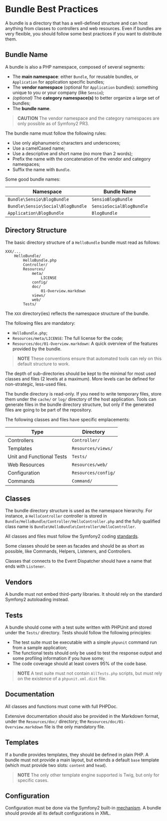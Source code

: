 Bundle Best Practices
=====================

A bundle is a directory that has a well-defined structure and can host
anything from classes to controllers and web resources. Even if bundles are
very flexible, you should follow some best practices if you want to distribute
them.

Bundle Name
-----------

A bundle is also a PHP namespace, composed of several segments:

  * The **main namespace**: either `Bundle`, for reusable bundles, or
    `Application` for application specific bundles;
  * The **vendor namespace** (optional for `Application` bundles): something
    unique to you or your company (like `Sensio`);
  * *(optional)* The **category namespace(s)** to better organize a large set of
    bundles;
  * The **bundle name**.

>**CAUTION**
>The vendor namespace and the category namespaces are only possible as of
>Symfony2 PR3.

The bundle name must follow the following rules:

  * Use only alphanumeric characters and underscores;
  * Use a camelCased name;
  * Use a descriptive and short name (no more than 2 words);
  * Prefix the name with the concatenation of the vendor and category
    namespaces;
  * Suffix the name with `Bundle`.

Some good bundle names:

 | Namespace                         | Bundle Name              |
 | --------------------------------- | ------------------------ |
 | `Bundle\Sensio\BlogBundle`        | `SensioBlogBundle`       |
 | `Bundle\Sensio\Social\BlogBundle` | `SensioSocialBlogBundle` |
 | `Application\BlogBundle`          | `BlogBundle`             |

Directory Structure
-------------------

The basic directory structure of a `HelloBundle` bundle must read as follows:

    XXX/...
        HelloBundle/
            HelloBundle.php
            Controller/
            Resources/
                meta/
                    LICENSE
                config/
                doc/
                    01-Overview.markdown
                views/
                web/
            Tests/

The `XXX` directory(ies) reflects the namespace structure of the bundle.

The following files are mandatory:

  * `HelloBundle.php`;
  * `Resources/meta/LICENSE`: The full license for the code;
  * `Resources/doc/01-Overview.markdown`: A quick overview of the features
    provided by the bundle.

>**NOTE**
>These conventions ensure that automated tools can rely on this default
>structure to work.

The depth of sub-directories should be kept to the minimal for most used
classes and files (2 levels at a maximum). More levels can be defined for
non-strategic, less-used files.

The bundle directory is read-only. If you need to write temporary files, store
them under the `cache/` or `log/` directory of the host application. Tools can
generate files in the bundle directory structure, but only if the generated
files are going to be part of the repository.

The following classes and files have specific emplacements:

  | Type                      | Directory           |
  | ------------------------- | ------------------- |
  | Controllers               | `Controller/`       |
  | Templates                 | `Resources/views/`  |
  | Unit and Functional Tests | `Tests/`            |
  | Web Resources             | `Resources/web/`    |
  | Configuration             | `Resources/config/` |
  | Commands                  | `Command/`          |

Classes
-------

The bundle directory structure is used as the namespace hierarchy. For
instance, a `HelloController` controller is stored in
`Bundle/HelloBundle/Controller/HelloController.php` and the fully qualified
class name is `Bundle\HelloBundle\Controller\HelloController`.

All classes and files must follow the Symfony2 coding [standards][1].

Some classes should be seen as facades and should be as short as possible,
like Commands, Helpers, Listeners, and Controllers.

Classes that connects to the Event Dispatcher should have a name that ends
with `Listener`.

Vendors
-------

A bundle must not embed third-party libraries. It should rely on the standard
Symfony2 autoloading instead.

Tests
-----

A bundle should come with a test suite written with PHPUnit and stored under
the `Tests/` directory. Tests should follow the following principles:

  * The test suite must be executable with a simple `phpunit` command run from
    a sample application;
  * The functional tests should only be used to test the response output and
    some profiling information if you have some;
  * The code coverage should at least covers 95% of the code base.

>**NOTE**
>A test suite must not contain `AllTests.php` scripts, but must rely on the
>existence of a `phpunit.xml.dist` file.

Documentation
-------------

All classes and functions must come with full PHPDoc.

Extensive documentation should also be provided in the Markdown format, under
the `Resources/doc/` directory; the `Resources/doc/01-Overview.markdown` file
is the only mandatory file.

Templates
---------

If a bundle provides templates, they should be defined in plain PHP. A bundle
must not provide a main layout, but extends a default `base` template (which
must provide two slots: `content` and `head`).

>**NOTE**
>The only other template engine supported is Twig, but only for specific
>cases.

Configuration
-------------

Configuration must be done via the Symfony2 built-in [mechanism][2]. A bundle
should provide all its default configurations in XML.

[1]: http://www.symfony-reloaded.org/contributing/Code/Standards
[2]: http://www.symfony-reloaded.org/guides/Bundles/Configuration
